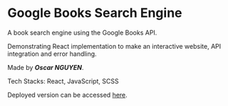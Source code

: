 # Google Books Search Engine

A book search engine using the Google Books API.

Demonstrating React implementation to make an interactive website, API integration and error handling.

Made by _**Oscar NGUYEN**_.

Tech Stacks: React, JavaScript, SCSS

Deployed version can be accessed [here](https://oscar-booksearch.netlify.app).

